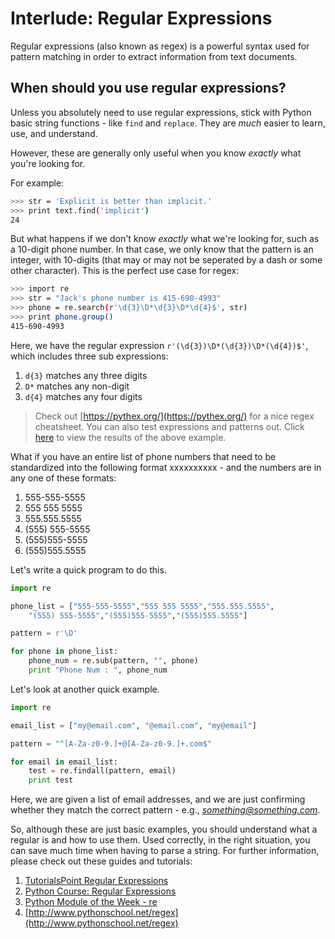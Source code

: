 # Interlude: Regular Expressions

Regular expressions (also known as regex) is a powerful syntax used for pattern matching in order to extract information from text documents.

## When should you use regular expressions?

Unless you absolutely need to use regular expressions, stick with Python basic string functions - like `find` and `replace`. They are *much* easier to learn, use, and understand.

However, these are generally only useful when you know *exactly* what you're looking for.

For example:

```sh
>>> str = 'Explicit is better than implicit.'
>>> print text.find('implicit')
24
```

But what happens if we don't know *exactly* what we're looking for, such as a 10-digit phone number. In that case, we only know that the pattern is an integer, with 10-digits (that may or may not be seperated by a dash or some other character). This is the perfect use case for regex:

```sh
>>> import re
>>> str = "Jack's phone number is 415-690-4993"
>>> phone = re.search(r'\d{3}\D*\d{3}\D*\d{4}$', str)
>>> print phone.group()
415-690-4993
```

Here, we have the regular expression `r'(\d{3})\D*(\d{3})\D*(\d{4})$'`, which includes three sub expressions:

1. `d{3}` matches any three digits
2. `D*` matches any non-digit
3. `d{4}` matches any four digits

> Check out [https://pythex.org/](https://pythex.org/) for a nice regex cheatsheet. You can also test expressions and patterns out. Click [here](https://pythex.org/?regex=%5Cd%7B3%7D%5CD*%5Cd%7B3%7D%5CD*%5Cd%7B4%7D&test_string=415-680-5773&ignorecase=0&multiline=0&dotall=0&verbose=0) to view the results of the above example.

What if you have an entire list of phone numbers that need to be standardized into the following format xxxxxxxxxx - and the numbers are in any one of these formats:

1. 555-555-5555
2. 555 555 5555
3. 555.555.5555
4. (555) 555-5555
5. (555)555-5555
6. (555)555.5555

Let's write a quick program to do this.

```python
import re

phone_list = ["555-555-5555","555 555 5555","555.555.5555",
    "(555) 555-5555","(555)555-5555","(555)555.5555"]

pattern = r'\D'

for phone in phone_list:
    phone_num = re.sub(pattern, "", phone)    
    print "Phone Num : ", phone_num
```

Let's look at another quick example.

```python
import re

email_list = ["my@email.com", "@email.com", "my@email"]

pattern = "^[A-Za-z0-9.]+@[A-Za-z0-9.]+.com$"

for email in email_list:
    test = re.findall(pattern, email)    
    print test
```

Here, we are given a list of email addresses, and we are just confirming whether they match the correct pattern - e.g., *something@something.com*.

So, although these are just basic examples, you should understand what a regular is and how to use them. Used correctly, in the right situation, you can save much time when having to parse a string. For further information, please check out these guides and tutorials:

1. [TutorialsPoint Regular Expressions](http://www.tutorialspoint.com/python/python_reg_expressions.htm)
2. [Python Course: Regular Expressions](http://www.python-course.eu/re.php)
3. [Python Module of the Week - re](http://pymotw.com/2/re/)
4. [http://www.pythonschool.net/regex](http://www.pythonschool.net/regex)
